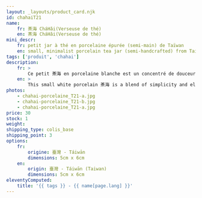 ```yaml
---
layout: _layouts/product_card.njk
id: chahaiT21
name:
    fr: 茶海 CháHǎi(Verseuse de thé) 
    en: 茶海 CháHǎi(Verseuse de thé)
mini_descr:
    fr: petit jar à thé en porcelaine épurée (semi-main) de Taïwan
    en: small, minimalist porcelain tea jar (semi-handcrafted) from Taiwan.
tags: ['produit', 'chahai']
description: 
    fr: >
        Ce petit 茶海 en porcelaine blanche est un concentré de douceur et de simplicité. Son design épuré et sa prise en main confortable en font un compagnon idéal pour vos moments de thé. Le bec verseur garantit un service précis,<!--more--> sans une goutte perdue. Léger et facile à utiliser, il ajoute une touche d’élégance à vos dégustations.Parfait pour ceux qui apprécient la beauté dans les petits détails.
    en: >
        This small white porcelain 茶海 is a blend of simplicity and elegance. Its minimalist design and comfortable grip make it the perfect companion for your tea moments. The spout ensures precise pouring,<!--more--> without a single drop wasted. Light and easy to handle, it adds a touch of sophistication to your tea rituals. Perfect for those who appreciate beauty in the finer details.
photos:
    - chahai-porcelaine_T21-a.jpg
    - chahai-porcelaine_T21-b.jpg
    - chahai-porcelaine_T21-a.jpg
price: 30
stock: 1
weight:  
shipping_type: colis_base
shipping_point: 3
options:
    fr:
        origine: 臺灣 - Táiwān
        dimensions: 5cm x 6cm
    en:
        origin: 臺灣 - Táiwān (Taiwan)
        dimensions: 5cm x 6cm
eleventyComputed:
    title: '{{ tags }} - {{ name[page.lang] }}'
---
```

